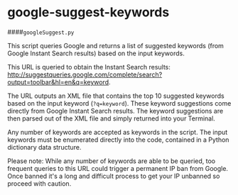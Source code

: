 # google-suggest-keywords

####`googleSuggest.py`

This script queries Google and returns a list of suggested keywords (from Google Instant Search results) based on the input keywords.

This URL is queried to obtain the Instant Search results: http://suggestqueries.google.com/complete/search?output=toolbar&hl=en&q=keyword. 

The URL outputs an XML file that contains the top 10 suggested keywords based on the input keyword (`?q=keyword`). These keyword suggestions come directly from Google Instant Search results. The keyword suggestions are then parsed out of the XML file and simply returned into your Terminal.

Any number of keywords are accepted as keywords in the script. The input keywords must be enumerated directly into the code, contained in a Python dictionary data structure. 

Please note: While any number of keywords are able to be queried, too frequent queries to this URL could trigger a permanent IP ban from Google. Once banned it's a long and difficult process to get your IP unbanned so proceed with caution.
